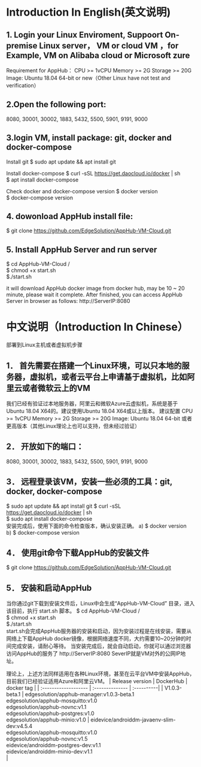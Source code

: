 # Introduction In English(英文说明)
## 1. Login your Linux Enviroment, Suppoort On-premise Linux server， VM or cloud VM ，for Example, VM on Alibaba cloud or Microsoft zure
Requirement for AppHub：
CPU >= 1vCPU
Memory >= 2G
Storage >= 20G
Image: Ubuntu 18.04 64-bit or new（Other Linux have not test and verification）

## 2.Open the following port: 
 8080, 30001, 30002, 1883, 5432, 5500, 5901, 9191, 9000 

## 3.login VM, install package: git, docker and docker-compose
Install git 
$ sudo apt update && apt install git 

Install docker-compose
$ curl  -sSL  https://get.daocloud.io/docker | sh                 
$ apt  install  docker-compose                               

Check docker and docker-compose version
$ docker version  			
$ docker-compose  version  	


## 4. dowonload AppHub install file:
$ git clone https://github.com/EdgeSolution/AppHub-VM-Cloud.git

## 5. Install AppHub Server and run server
$ cd AppHub-VM-Cloud /              
$ chmod +x  start.sh                 
$./start.sh   

it will download AppHub docker image from docker hub, may be 10 ~ 20 minute, please wait it complete. 
After finished, you can access AppHub Server in browser as follows:
http://ServerIP:8080

# 中文说明（Introduction In Chinese）

部署到Linux主机或者虚拟机步骤
## 1．	首先需要在搭建一个Linux环境，可以只本地的服务器，虚拟机，或者云平台上申请基于虚拟机，比如阿里云或者微软云上的VM
我们已经有验证过本地服务器，阿里云和微软Azure云虚拟机，系统是基于Ubuntu 18.04 X64的。建议使用Ubuntu 18.04 X64或以上版本。
建议配置
CPU >= 1vCPU
Memory >= 2G
Storage >= 20G
Image: Ubuntu 18.04 64-bit 或者更高版本（其他Linux理论上也可以支持，但未经过验证）

## 2．	开放如下的端口：
8080, 30001, 30002, 1883, 5432, 5500, 5901, 9191, 9000

## 3．	远程登录该VM，安装一些必须的工具：git, docker, docker-compose
$ sudo apt update && apt install git 
$ curl  -sSL  https://get.daocloud.io/docker | sh                 
$ sudo apt  install  docker-compose                               
安装完成后，使用下面的命令检查版本，确认安装正确。
a)	$ docker version                     
b)	$ docker-compose  version  


## 4．	使用git命令下载AppHub的安装文件
$ git clone https://github.com/EdgeSolution/AppHub-VM-Cloud.git


## 5．	安装和启动AppHub
当你通过git下载到安装文件后，Linux中会生成“AppHub-VM-Cloud” 目录，进入该目前，执行 start.sh 脚本。
$ cd AppHub-VM-Cloud /              
$ chmod +x  start.sh                 
$./start.sh                                          
start.sh会完成AppHub服务器的安装和启动，因为安装过程是在线安装，需要从网络上下载AppHub docker镜像，根据网络速度不同，大约需要10~20分钟的时间完成安装，请耐心等待。
当安装完成后，就会自动启动，你就可以通过浏览器访问AppHub的服务了
http://ServerIP:8080
SeverIP就是VM对外的公网IP地址。

理论上，上述方法同样适用在各种Linux环境，甚至在云平台VM中安装AppHub，目前我们已经验证适用Azure和阿里云VM。
| Release version  | DockerHub |    docker tag    |
| :------------------- | :-------------- | :----------|
|     V1.0.3-beta.1        | edgesolution/apphub-manager:v1.0.3-beta.1<br />edgesolution/apphub-mosquitto:v1.0<br />edgesolution/apphub-novnc:v1.1<br />edgesolution/apphub-postgres:v1.0<br />edgesolution/apphub-minio:v1.0 | eidevice/androiddm-javaenv-slim-dev:v4.5.4 <br />edgesolution/apphub-mosquitto:v1.0<br />edgesolution/apphub-novnc:v1.5<br />eidevice/androiddm-postgres-dev:v1.1<br />eidevice/androiddm-minio-dev:v1.1<br /> |
